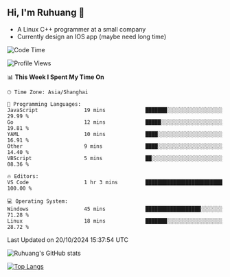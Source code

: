 ## Hi, I'm Ruhuang 👋

- A Linux C++ programmer at a small company
- Currently design an IOS app (maybe need long time)

<!--START_SECTION:waka-->
![Code Time](http://img.shields.io/badge/Code%20Time-105%20hrs%2042%20mins-blue)

![Profile Views](http://img.shields.io/badge/Profile%20Views-0-blue)

📊 **This Week I Spent My Time On** 

```text
🕑︎ Time Zone: Asia/Shanghai

💬 Programming Languages: 
JavaScript               19 mins             ███████░░░░░░░░░░░░░░░░░░   29.99 % 
Go                       12 mins             █████░░░░░░░░░░░░░░░░░░░░   19.81 % 
YAML                     10 mins             ████░░░░░░░░░░░░░░░░░░░░░   16.91 % 
Other                    9 mins              ████░░░░░░░░░░░░░░░░░░░░░   14.40 % 
VBScript                 5 mins              ██░░░░░░░░░░░░░░░░░░░░░░░   08.36 % 

🔥 Editors: 
VS Code                  1 hr 3 mins         █████████████████████████   100.00 % 

💻 Operating System: 
Windows                  45 mins             ██████████████████░░░░░░░   71.28 % 
Linux                    18 mins             ███████░░░░░░░░░░░░░░░░░░   28.72 % 
```


 Last Updated on 20/10/2024 15:37:54 UTC
<!--END_SECTION:waka-->

![Ruhuang's GitHub stats](https://github-readme-stats.vercel.app/api?username=ruhuang2001&count_private=true&hide_title=true&show_icons=true&theme=vue)

[![Top Langs](https://github-readme-stats.vercel.app/api/top-langs/?username=ruhuang2001&layout=compact)](https://github.com/anuraghazra/github-readme-stats)
